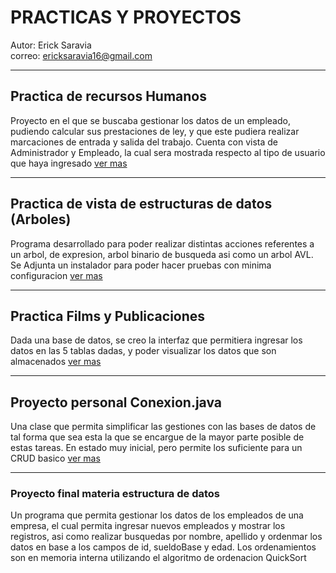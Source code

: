 # **PRACTICAS Y PROYECTOS**

Autor: Erick Saravia <br>
correo: ericksaravia16@gmail.com <br>
- - -

## Practica de recursos Humanos
Proyecto en el que se buscaba gestionar los datos de un empleado, pudiendo calcular sus prestaciones de ley, y que este pudiera realizar marcaciones de entrada y salida del trabajo. Cuenta con vista de Administrador y Empleado, la cual sera mostrada respecto al tipo de usuario que haya ingresado [ver mas](java/recursos_humanos/README.md)

---
## Practica de vista de estructuras de datos (Arboles)
Programa desarrollado para poder realizar distintas acciones referentes a un arbol, de expresion, arbol binario de busqueda asi como un arbol AVL. Se Adjunta un instalador para poder hacer pruebas con minima configuracion [ver mas](cpp/EstructuraArboles/README.md) 

---
## Practica Films y Publicaciones
Dada una base de datos, se creo la interfaz que permitiera ingresar los datos en las 5 tablas dadas, y poder visualizar los datos que son almacenados [ver mas](java/Films_y_publicaciones/README.md)

---
## Proyecto personal Conexion.java
Una clase que permita simplificar las gestiones con las bases de datos de tal forma que sea esta la que se encargue de la mayor parte posible de estas tareas. En estado muy inicial, pero permite los suficiente para un CRUD basico [ver mas](java/GestionDB/README.md)

---
### Proyecto final materia estructura de datos 
Un programa que permita gestionar los datos de los empleados de una empresa, el cual permita ingresar nuevos empleados y mostrar los registros, asi como realizar busquedas por nombre, apellido y ordenmar los datos en base a los campos de id, sueldoBase y edad. Los ordenamientos son en memoria interna utilizando el algoritmo de ordenacion QuickSort